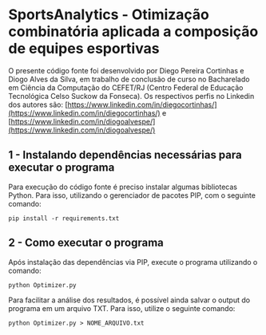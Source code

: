 # SportsAnalytics - Otimização combinatória aplicada a composição de equipes esportivas

O presente código fonte foi desenvolvido por Diego Pereira Cortinhas e Diogo Alves da Silva, em trabalho de conclusão de curso no Bacharelado em Ciência da Computação do CEFET/RJ (Centro Federal de Educação Tecnológica Celso Suckow da Fonseca). Os respectivos perfis no Linkedin dos autores são: [https://www.linkedin.com/in/diegocortinhas/](https://www.linkedin.com/in/diegocortinhas/) e [https://www.linkedin.com/in/diogoalvespe/](https://www.linkedin.com/in/diogoalvespe/)

## 1 - Instalando dependências necessárias para executar o programa
Para execução do código fonte é preciso instalar algumas bibliotecas Python. Para isso, utilizando o gerenciador de pacotes PIP, com o seguinte comando: 

``` pip install -r requirements.txt ```

## 2 - Como executar o programa
Após instalação das dependências via PIP, execute o programa utilizando o comando:

``` python Optimizer.py ```

Para facilitar a análise dos resultados, é possível ainda salvar o output do programa em um arquivo TXT. Para isso, utilize o seguinte comando:

``` python Optimizer.py > NOME_ARQUIVO.txt ```
